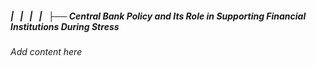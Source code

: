 ##### |   |   |   |   ├── Central Bank Policy and Its Role in Supporting Financial Institutions During Stress

*Add content here*